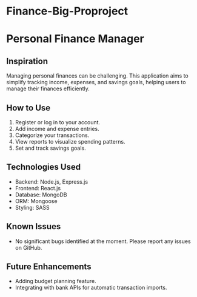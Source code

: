 # Finance-Big-Proproject
# Personal Finance Manager

## Inspiration
Managing personal finances can be challenging. This application aims to simplify tracking income, expenses, and savings goals, helping users to manage their finances efficiently.

## How to Use
1. Register or log in to your account.
2. Add income and expense entries.
3. Categorize your transactions.
4. View reports to visualize spending patterns.
5. Set and track savings goals.

## Technologies Used
- Backend: Node.js, Express.js
- Frontend: React.js
- Database: MongoDB
- ORM: Mongoose
- Styling: SASS

## Known Issues
- No significant bugs identified at the moment. Please report any issues on GitHub.

## Future Enhancements
- Adding budget planning feature.
- Integrating with bank APIs for automatic transaction imports.

